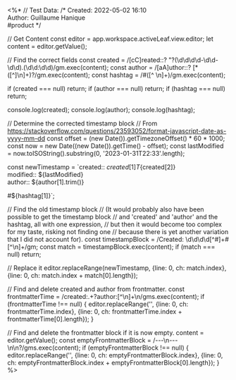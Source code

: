 <%*
// Test Data:
/*
Created: 2022-05-02 16:10  
Author: Guillaume Hanique  
#product
*/

// Get Content
const editor = app.workspace.activeLeaf.view.editor;
let content = editor.getValue();

// Find the correct fields
const created = /[cC]reated::? "?(\d\d\d\d-\d\d-\d\d).(\d\d:\d\d)/gm.exec(content);
const author = /[aA]uthor::? \[*([^\]\n]+)?/gm.exec(content);
const hashtag = /#([^ \n]+)/gm.exec(content);

if (created === null) return;
if (author === null) return;
if (hashtag === null) return;

console.log(created);
console.log(author);
console.log(hashtag);

// Determine the corrected timestamp block
// From https://stackoverflow.com/questions/23593052/format-javascript-date-as-yyyy-mm-dd
const offset = (new Date()).getTimezoneOffset() * 60 * 1000;
const now = new Date((new Date()).getTime() - offset);
const lastModified = now.toISOString().substring(0, '2023-01-31T22:33'.length);

const newTimestamp = `created:: ${created[1]}T${created[2]}  
modified:: ${lastModified}  
author:: ${author[1].trim()}

#${hashtag[1]}`;

// Find the old timestamp block
// (It would probably also have been possible to get the timestamp block
// and 'created' and 'author' and the hashtag, all with one expression,
// but then it would become too complex for my taste, risking not finding one
// because there is yet another variation that I did not account for).
const timestampBlock = /Created: \d\d\d\d[^#]+#[^\n]+/gm;
const match = timestampBlock.exec(content);
if (match === null) return;

// Replace it
editor.replaceRange(newTimestamp, {line: 0, ch: match.index}, {line: 0, ch: match.index + match[0].length});

// Find and delete created and author from frontmatter.
const frontmatterTime = /created:.+?author:[^\n]+\n/gms.exec(content);
if (frontmatterTime !== null) {
  editor.replaceRange('', {line: 0, ch: frontmatterTime.index}, {line: 0, ch: frontmatterTime.index + frontmatterTime[0].length});
}

// Find and delete the frontmatter block if it is now empty.
content = editor.getValue();
const emptyFrontmatterBlock = /---\n---\n\n?/gms.exec(content);
if (emptyFrontmatterBlock !== null) {
  editor.replaceRange('', {line: 0, ch: emptyFrontmatterBlock.index}, {line: 0, ch: emptyFrontmatterBlock.index + emptyFrontmatterBlock[0].length});
}
%>